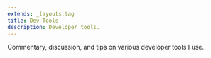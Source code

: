```yaml
---
extends: _layouts.tag
title: Dev-Tools
description: Developer tools.
---
```


Commentary, discussion, and tips on various developer tools I use.
